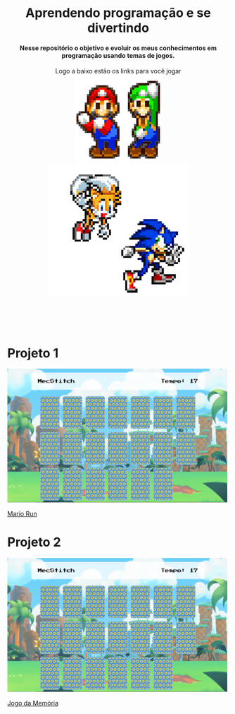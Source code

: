 # <center>Aprendendo programação e se divertindo</center>


#### <div align="center"> Nesse repositório o objetivo e evoluir os meus conhecimentos em programação usando temas de jogos. </div>

<div align="center">Logo a baixo estão os links para você jogar</div>

<div align="center">
<img width="200em" src="https://raw.githubusercontent.com/MecStitch/Games/main/Imgs/e9cc495e517e2fc2be4cd1a049420c9fed3f4ad0_00.gif"><img height="300em" src="https://raw.githubusercontent.com/MecStitch/Games/main/Imgs/32f1061e12b271ee85dca110818a8622.gif">
</div>
 
<br>
<br>
<br>
<br>

# Projeto 1

<div>
<img width="500em" src="https://github.com/MecStitch/Games/blob/main/Imgs/Captura%20de%20tela%202023-12-27%20131418.png">
</div>

[Mario Run](https://games-beryl.vercel.app/)

# Projeto 2

<div>
<img width="500em" src="https://github.com/MecStitch/Games/blob/main/Imgs/memory.png">
</div>

[Jogo da Memória](https://games-koez.vercel.app/)

